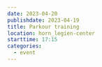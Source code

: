 ```yaml
---
date: 2023-04-20
publishdate: 2023-04-19
title: Parkour training
location: horn_legien-center
starttime: 17:15
categories:
  - event
---
```


